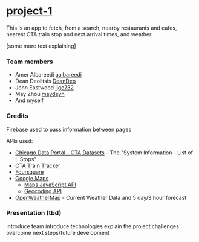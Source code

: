 # [project-1](https://rsdesoto.github.io/project-1/)

This is an app to fetch, from a search, nearby restaurants and cafes, nearest CTA train stop and next arrival times, and weather.

[some more text explaining]

### Team members

-   Amer Albareedi [aalbareedi](https://github.com/aalbareedi)
-   Dean Deolitsis [DeanDeo](https://github.com/DeanDeo)
-   John Eastwood [jjge732](https://github.com/jjge732)
-   May Zhou [maydeyn](https://github.com/maydeyn)
-   And myself

### Credits

Firebase used to pass information between pages

APIs used:

-   [Chicago Data Portal - CTA Datasets](https://data.cityofchicago.org/Transportation/CTA-List-of-CTA-Datasets/pnau-cf66) - The "System Information - List of L Stops"
-   [CTA Train Tracker](https://www.transitchicago.com/developers/traintracker/)
-   [Foursquare](https://developer.foursquare.com/)
-   [Google Maps](https://developers.google.com/maps/documentation/)
    -   [Maps JavaScript API](https://developers.google.com/maps/documentation/javascript/tutorial)
    -   [Geocoding API](https://developers.google.com/maps/documentation/geocoding/start)
-   [OpenWeatherMap](https://openweathermap.org/api) - Current Weather Data and 5 day/3 hour forecast

### Presentation (tbd)

introduce team
introduce technologies
explain the project
challenges overcome
next steps/future development
